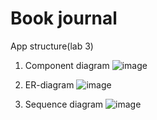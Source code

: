 # Book journal
App structure(lab 3)
1) Component diagram
   ![image](https://github.com/user-attachments/assets/42c80f34-04c1-4cca-a005-6f11e775abfe)
   
3) ER-diagram
   ![image](https://github.com/user-attachments/assets/f9b034e5-c129-446f-91cb-df7eab502f06)

5) Sequence diagram
   ![image](https://github.com/user-attachments/assets/9a01b076-5eac-41e0-acf3-1463ba988fc7)

